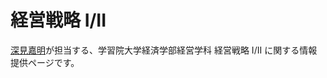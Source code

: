 # 経営戦略 I/II
[深見嘉明](https://github.com/icat-lab/icat_lab)が担当する、学習院大学経済学部経営学科 経営戦略 I/II に関する情報提供ページです。
